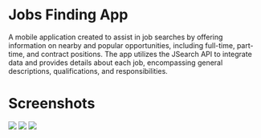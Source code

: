 # Jobs Finding App

A mobile application created to assist in job searches by offering information on nearby and popular opportunities, including full-time, part-time, and contract positions. The app utilizes the JSearch API to integrate data and provides details about each job, encompassing general descriptions, qualifications, and responsibilities.

# Screenshots

<img src="https://github.com/zharmedia386/project_react_native_jobs/blob/main/assets/image-readme/image0.jng" />

<img src="https://github.com/zharmedia386/project_react_native_jobs/blob/main/assets/image-readme/image1.jng" />

<img src="https://github.com/zharmedia386/project_react_native_jobs/blob/main/assets/image-readme/image2.jng" />

